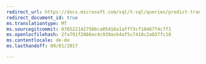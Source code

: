 ```yaml
---
redirect_url: https://docs.microsoft.com/sql/t-sql/queries/predict-transact-sql
redirect_document_id: true
ms.translationtype: MT
ms.sourcegitcommit: 876522142756bca05416a1afff3cf10467f4c7f1
ms.openlocfilehash: 2fa791f2866ec4c939acb4af5c7410c2a837fc18
ms.contentlocale: de-de
ms.lasthandoff: 09/01/2017

---
```


